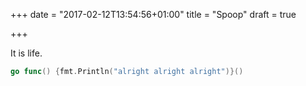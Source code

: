 +++
date = "2017-02-12T13:54:56+01:00"
title = "Spoop"
draft = true


+++

It is life.

```go
go func() {fmt.Println("alright alright alright")}()
```
